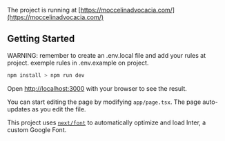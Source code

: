 The project is running at [https://moccelinadvocacia.com/](https://moccelinadvocacia.com/)

## Getting Started

WARNING: remember to create an .env.local file
and add your rules at project. exemple rules in .env.example on project.

```bash
npm install > npm run dev 
````

Open [http://localhost:3000](http://localhost:3000) with your browser to see the result.

You can start editing the page by modifying `app/page.tsx`. The page auto-updates as you edit the file.

This project uses [`next/font`](https://nextjs.org/docs/basic-features/font-optimization) to automatically optimize and load Inter, a custom Google Font.
